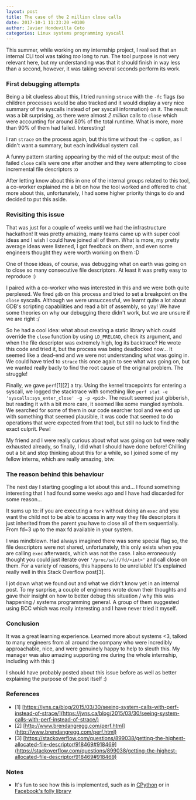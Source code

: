```yaml
---
layout: post
title: The case of the 2 million close calls
date: 2017-10-1 11:23:20 +0100
author: Javier Honduvilla Coto
categories: Linux systems programming syscall
---
```


This summer, while working on my internship project, I realised that an internal CLI tool was taking _too_ long to run. The tool purpose is not very relevant here, but my understanding was that it should finish in way less than a second, however, it was taking several seconds perform its work.

### First debugging attempts
Being a bit clueless about this, I tried running `strace` with the `-fc` flags (so children processes would be also tracked and it would display a very nice summary of the syscalls instead of per syscall information) on it. The result was a bit surprising, as there were almost *2 million* calls to `close` which were accounting for around 80% of the total runtime. What is more, more than 90% of them had failed. Interesting!

I ran `strace` on the process again, but this time without the `-c` option, as I didn't want a summary, but each individual system call.

A funny pattern starting appearing by the mid of the output: most of the failed `close` calls were one after another and they were attempting to close incremental file descriptors :o

After letting know about this in one of the internal groups related to this tool, a co-worker explained me a bit on how the tool worked and offered to chat more about this, unfortunately, I had some higher priority things to do and decided to put this aside.

### Revisiting this issue
That was just for a couple of weeks until we had the infrastructure hackathon! It was pretty amazing, many teams came up with super cool ideas and I wish I could have joined all of them. What is more, my pretty average ideas were listened, I got feedback on them, and even some engineers thought they were worth working on them :D

One of those ideas, of course, was debugging what on earth was going on to close so many consecutive file descriptors. At least it was pretty easy to reproduce :)

I paired with a co-worker who was interested in this and we were both quite perplexed. We fired `gdb` on this process and tried to set a breakpoint on the `close` syscalls. Although we were unsuccessful, we learnt quite a lot about GDB's scripting capabilities and read a bit of assembly, so yay! We have some theories on why our debugging there didn't work, but we are unsure if we are right :/

So he had a cool idea: what about creating a static library which could override the `close` function by using `LD_PRELOAD`, check its argument, and when the file descriptor was extremely high, log its backtrace? He wrote this code and tried it, but the process was being deadlocked now... It seemed like a dead-end and we were not understanding what was going in. We could have tried to `strace` this once again to see what was going on, but we wanted really badly to find the root cause of the original problem. The struggle!

Finally, we gave `perf`[1][2] a try. Using the kernel tracepoints for entering a syscall, we logged the stacktrace with something like `perf stat -e 'syscalls:sys_enter_close' -g -p <pid>`. The result seemed just gibberish, but reading it with a bit more care, it seemed like some mangled symbols. We searched for some of them in our code searcher tool and we end up with something that seemed plausible, it was code that seemed to do operations that were expected from that tool, but still no luck to find the exact culprit. Pew!

My friend and I were really curious about what was going on but were really exhausted already, so finally, I did what I should have done before! Chilling out a bit and stop thinking about this for a while, so I joined some of my fellow interns, which are really amazing, btw.

### The reason behind this behaviour
The next day I starting googling a lot about this and... I found something interesting that I had found some weeks ago and I have had discarded for some reason...

It sums up to: if you are executing a `fork` without doing an `exec` and you want the child not to be able to access in any way they file descriptors it just inherited from the parent you have to close all of them sequentially. From fd=3 up to the max fd available in your system.

I was mindblown. Had always imagined there was some special flag so, the file descriptors were not shared, unfortunately, this only exists when you are calling `exec` afterwards, which was not the case. I also erroneously thought you could just iterate over `'/proc/self/fd/<int>'` and call close on them.
For a variety of reasons, this happens to be unreliable! It's explained really well in this Stack Overflow post[3].

I jot down what we found out and what we didn't know yet in an internal post. To my surprise, a couple of engineers wrote down their thoughts and gave their insight on how to better debug this situation / why this was happening / systems programming general. A group of them suggested using BCC which was really interesting and I have never tried it myself.

### Conclusion
It was a great learning experience. Learned more about systems <3, talked to many engineers from all around the company who were incredibly approachable, nice, and were genuinely happy to help to sleuth this. My manager was also amazing supporting me during the whole internship, including with this :)

I should have probably posted about this issue before as well as better explaining the purpose of the post itself :)

### References
* [1] [https://jvns.ca/blog/2015/03/30/seeing-system-calls-with-perf-instead-of-strace/](https://jvns.ca/blog/2015/03/30/seeing-system-calls-with-perf-instead-of-strace/)
* [2] [http://www.brendangregg.com/perf.html](http://www.brendangregg.com/perf.html)
* [3] [https://stackoverflow.com/questions/899038/getting-the-highest-allocated-file-descriptor/918469#918469](https://stackoverflow.com/questions/899038/getting-the-highest-allocated-file-descriptor/918469#918469)

### Notes
* It's fun to see how this is implemented, such as in [CPython](https://github.com/python/cpython/blob/163468a766e16604bdea04a1ab808c0d3e729e5d/Modules/_posixsubprocess.c#L216) or in [Facebook's folly library](https://github.com/facebook/folly/blob/4af3040b4c2192818a413bad35f7a6cc5846ed0b/folly/Subprocess.cpp#L484-L490)

